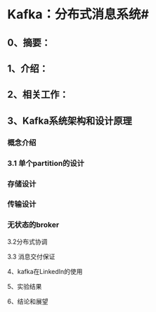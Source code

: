 # Kafka：分布式消息系统#

## 0、摘要：

## 1、介绍：

## 2、相关工作：

## 3、Kafka系统架构和设计原理

### 概念介绍

### 3.1 单个partition的设计

###  存储设计

###  传输设计

###  无状态的broker

3.2分布式协调

3.3 消息交付保证

4、kafka在LinkedIn的使用

5、实验结果

​6、结论和展望
